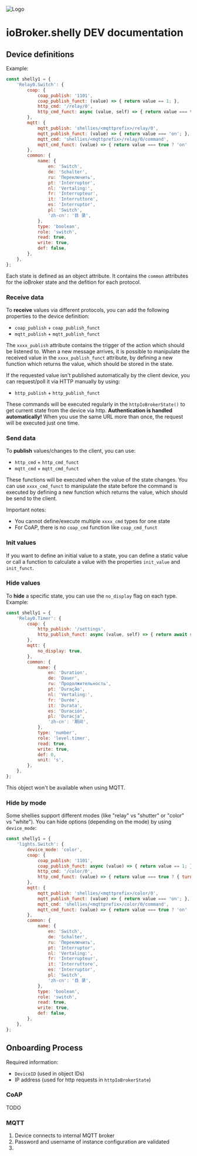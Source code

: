 ![Logo](../../../admin/shelly.png)

# ioBroker.shelly DEV documentation

## Device definitions

Example:

```javascript
const shelly1 = {
    'Relay0.Switch': {
        coap: {
            coap_publish: '1101',
            coap_publish_funct: (value) => { return value == 1; },
            http_cmd: '/relay/0',
            http_cmd_funct: async (value, self) => { return value === true ? { turn: 'on', timer: await shellyHelper.getSetDuration(self, 'Relay0.Timer') } : { turn: 'off', timer: await shellyHelper.getSetDuration(self, 'Relay0.Timer') }; },
        },
        mqtt: {
            mqtt_publish: 'shellies/<mqttprefix>/relay/0',
            mqtt_publish_funct: (value) => { return value === 'on'; },
            mqtt_cmd: 'shellies/<mqttprefix>/relay/0/command',
            mqtt_cmd_funct: (value) => { return value === true ? 'on' : 'off'; },
        },
        common: {
            name: {
                en: 'Switch',
                de: 'Schalter',
                ru: 'Переключить',
                pt: 'Interruptor',
                nl: 'Vertaling:',
                fr: 'Interrupteur',
                it: 'Interruttore',
                es: 'Interruptor',
                pl: 'Switch',
                'zh-cn': '目 录',
            },
            type: 'boolean',
            role: 'switch',
            read: true,
            write: true,
            def: false,
        },
    },
};
```

Each state is defined as an object attribute. It contains the ``common`` attributes for the ioBroker state and the defition for each protocol.

### Receive data

To **receive** values via different protocols, you can add the following properties to the device definition:

- ``coap_publish`` + ``coap_publish_funct``
- ``mqtt_publish`` + ``mqtt_publish_funct``

The ``xxxx_publish`` attribute contains the trigger of the action which should be listened to. When a new message arrives, it is possible to manipulate the received value in the ``xxxx_publish_funct`` attribute, by defining a new function which returns the value, which should be stored in the state.

If the requested value isn't published automatically by the client device, you can request/poll it via HTTP manually by using:

- ``http_publish`` + ``http_publish_funct``

These commands will be executed regularly in the ``httpIoBrokerState()`` to get current state from the device via http. **Authentication is handled automatically!** When you use the same URL more than once, the request will be executed just one time.

### Send data

To **publish** values/changes to the client, you can use:

- ``http_cmd`` + ``http_cmd_funct``
- ``mqtt_cmd`` + ``mqtt_cmd_funct``

These functions will be executed when the value of the state changes. You can use ``xxxx_cmd_funct`` to manipulate the state before the command is executed by defining a new function which returns the value, which should be send to the client.

Important notes:

- You cannot define/execute multiple ``xxxx_cmd`` types for one state
- For CoAP, there is no ``coap_cmd`` function like ``coap_cmd_funct``

### Init values

If you want to define an initial value to a state, you can define a static value or call a function to calculate a value with the properties ``init_value`` and ``init_funct``.

### Hide values

To **hide** a specific state, you can use the ``no_display`` flag on each type. Example:

```javascript
const shelly1 = {
    'Relay0.Timer': {
        coap: {
            http_publish: '/settings',
            http_publish_funct: async (value, self) => { return await shellyHelper.getSetDuration(self, 'Relay0.Timer'); },
        },
        mqtt: {
            no_display: true,
        },
        common: {
            name: {
                en: 'Duration',
                de: 'Dauer',
                ru: 'Продолжительность',
                pt: 'Duração',
                nl: 'Vertaling:',
                fr: 'Durée',
                it: 'Durata',
                es: 'Duración',
                pl: 'Duracja',
                'zh-cn': '期间',
            },
            type: 'number',
            role: 'level.timer',
            read: true,
            write: true,
            def: 0,
            unit: 's',
        },
    },
};
```

This object won't be available when using MQTT.

### Hide by mode

Some shellies support different modes (like "relay" vs "shutter" or "color" vs "white"). You can hide options (depending on the mode) by using ``device_mode``:

```javascript
const shelly1 = {
    'lights.Switch': {
        device_mode: 'color',
        coap: {
            coap_publish: '1101',
            coap_publish_funct: async (value) => { return value == 1; },
            http_cmd: '/color/0',
            http_cmd_funct: (value) => { return value === true ? { turn: 'on' } : { turn: 'off' }; },
        },
        mqtt: {
            mqtt_publish: 'shellies/<mqttprefix>/color/0',
            mqtt_publish_funct: (value) => { return value === 'on'; },
            mqtt_cmd: 'shellies/<mqttprefix>/color/0/command',
            mqtt_cmd_funct: (value) => { return value === true ? 'on' : 'off'; },
        },
        common: {
            name: {
                en: 'Switch',
                de: 'Schalter',
                ru: 'Переключить',
                pt: 'Interruptor',
                nl: 'Vertaling:',
                fr: 'Interrupteur',
                it: 'Interruttore',
                es: 'Interruptor',
                pl: 'Switch',
                'zh-cn': '目 录',
            },
            type: 'boolean',
            role: 'switch',
            read: true,
            write: true,
            def: false,
        },
    },
};
```

## Onboarding Process

Required information:

- ``DeviceID`` (used in object IDs)
- IP address (used for http requests in ``httpIoBrokerState``)


### CoAP

TODO

### MQTT

1. Device connects to internal MQTT broker
2. Password and username of instance configuration are validated
3. 
